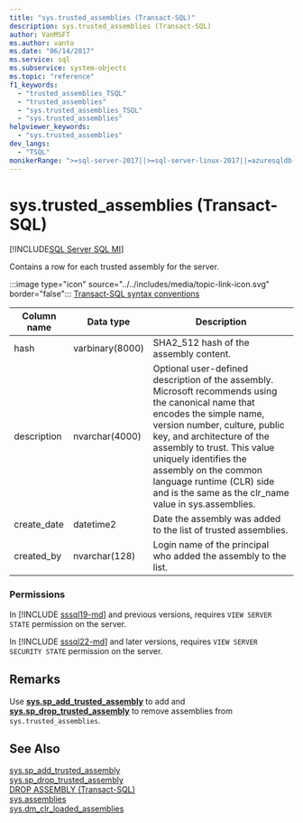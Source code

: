 ```yaml
---
title: "sys.trusted_assemblies (Transact-SQL)"
description: sys.trusted_assemblies (Transact-SQL)
author: VanMSFT
ms.author: vanto
ms.date: "06/14/2017"
ms.service: sql
ms.subservice: system-objects
ms.topic: "reference"
f1_keywords:
  - "trusted_assemblies_TSQL"
  - "trusted_assemblies"
  - "sys.trusted_assemblies_TSQL"
  - "sys.trusted_assemblies"
helpviewer_keywords:
  - "sys.trusted_assemblies"
dev_langs:
  - "TSQL"
monikerRange: ">=sql-server-2017||>=sql-server-linux-2017||=azuresqldb-mi-current"
---
```

# sys.trusted_assemblies (Transact-SQL)  
[!INCLUDE[SQL Server SQL MI](../../includes/applies-to-version/sql-asdbmi.md)]

Contains a row for each trusted assembly for the server.

 :::image type="icon" source="../../includes/media/topic-link-icon.svg" border="false"::: [Transact-SQL syntax conventions](../../t-sql/language-elements/transact-sql-syntax-conventions-transact-sql.md)  


|Column name |Data type |Description |
|--- |--- |--- |
|hash |varbinary(8000) |SHA2_512 hash of the assembly content. |
|description |nvarchar(4000) |Optional user-defined description of the assembly. Microsoft recommends using the canonical name that encodes the simple name, version number, culture, public key, and architecture of the assembly to trust. This value uniquely identifies the assembly on the common language runtime (CLR) side and is the same as the clr_name value in sys.assemblies. |
|create_date |datetime2 |Date the assembly was added to the list of trusted assemblies. |
|created_by |nvarchar(128) |Login name of the principal who added the assembly to the list. |

### Permissions  

In [!INCLUDE [sssql19-md](../../includes/sssql19-md.md)] and previous versions, requires `VIEW SERVER STATE` permission on the server.

In [!INCLUDE [sssql22-md](../../includes/sssql22-md.md)] and later versions, requires `VIEW SERVER SECURITY STATE` permission on the server.
 
## Remarks  
Use **[sys.sp_add_trusted_assembly](../../relational-databases/system-stored-procedures/sys-sp-add-trusted-assembly-transact-sql.md)** to add and **[sys.sp_drop_trusted_assembly](../../relational-databases/system-stored-procedures/sys-sp-drop-trusted-assembly-transact-sql.md)** to remove assemblies from `sys.trusted_assemblies`.

## See Also  
  [sys.sp_add_trusted_assembly](../../relational-databases/system-stored-procedures/sys-sp-add-trusted-assembly-transact-sql.md)  
  [sys.sp_drop_trusted_assembly](../../relational-databases/system-stored-procedures/sys-sp-drop-trusted-assembly-transact-sql.md)  
  [DROP ASSEMBLY &#40;Transact-SQL&#41;](../../t-sql/statements/drop-assembly-transact-sql.md)  
  [sys.assemblies](../../relational-databases/system-catalog-views/sys-assemblies-transact-sql.md)  
  [sys.dm_clr_loaded_assemblies](../../relational-databases/system-dynamic-management-views/sys-dm-clr-loaded-assemblies-transact-sql.md)  
